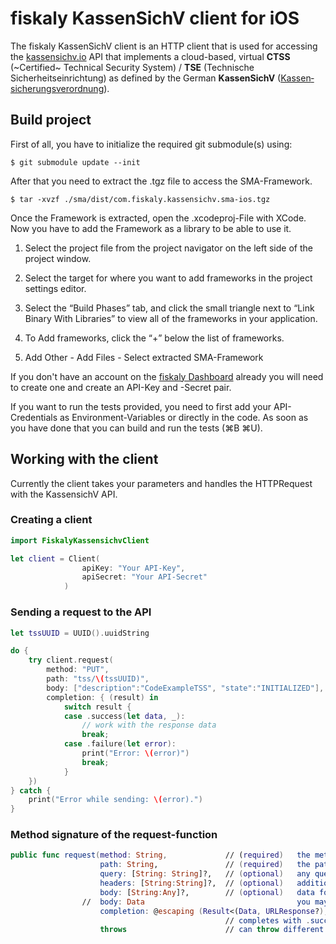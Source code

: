 # fiskaly KassenSichV client for iOS

The fiskaly KassenSichV client is an HTTP client that is used for accessing the [kassensichv.io](https://kassensichv.io) API that implements a cloud-based, virtual **CTSS** (~Certified~ Technical Security System) / **TSE** (Technische Sicherheitseinrichtung) as defined by the German **KassenSichV** ([Kassen­sich­er­ungsver­ord­nung](https://www.bundesfinanzministerium.de/Content/DE/Downloads/Gesetze/2017-10-06-KassenSichV.pdf)).

## Build project

First of all, you have to initialize the required git submodule(s) using:

```
$ git submodule update --init
```

After that you need to extract the .tgz file to access the SMA-Framework.

```
$ tar -xvzf ./sma/dist/com.fiskaly.kassensichv.sma-ios.tgz
```

Once the Framework is extracted, open the .xcodeproj-File with XCode. Now you have to add the Framework as a library to be able to use it.

1. Select the project file from the project navigator on the left side of the project window.
 
2. Select the target for where you want to add frameworks in the project settings editor.
 
3. Select the “Build Phases” tab, and click the small triangle next to “Link Binary With Libraries” to view all of the frameworks in your application.
 
4. To Add frameworks, click the “+” below the list of frameworks.

5. Add Other - Add Files - Select extracted SMA-Framework

If you don't have an account on the [fiskaly Dashboard](https://dashboard.fiskaly.com/) already you will need to create one and create an API-Key and -Secret pair.

If you want to run the tests provided, you need to first add your API-Credentials as Environment-Variables or directly in the code. As soon as you have done that you can build and run the tests (⌘B ⌘U).

## Working with the client

Currently the client takes your parameters and handles the HTTPRequest with the KassensichV API. 

### Creating a client 

```Swift
import FiskalyKassensichvClient

let client = Client(
                apiKey: "Your API-Key",
                apiSecret: "Your API-Secret"
            )
```

### Sending a request to the API

```Swift
let tssUUID = UUID().uuidString

do {
    try client.request(
        method: "PUT",
        path: "tss/\(tssUUID)",
        body: ["description":"CodeExampleTSS", "state":"INITIALIZED"],
        completion: { (result) in
            switch result {
            case .success(let data, _):
                // work with the response data 
                break;
            case .failure(let error):
                print("Error: \(error)")
                break;
            }
    })
} catch {
    print("Error while sending: \(error).")
}
```

### Method signature of the request-function

```Swift
public func request(method: String,             // (required)   the method of the request "GET", "POST", "PUT"
                    path: String,               // (required)   the path for the request
                    query: [String: String]?,   // (optional)   any query parameters for the request
                    headers: [String:String]?,  // (optional)   additional headers you want to add
                    body: [String:Any]?,        // (optional)   data for the request body
                //  body: Data                                  you may also use the Data-Type
                    completion: @escaping (Result<(Data, URLResponse?), Error>) -> Void) 
                                                // completes with .success or .failure
                    throws                      // can throw different errors
```